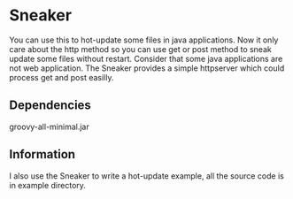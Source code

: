 Sneaker
=======

You can use this to hot-update some files in java applications.
Now it only care about the http method so you can use get or post method to sneak
update some files without restart.
Consider that some java applications are not web application. The Sneaker provides
a simple httpserver which could process get and post easilly.


Dependencies
------------

groovy-all-minimal.jar


Information
-----------
I also use the Sneaker to write a hot-update example, all the source code is in example directory.



